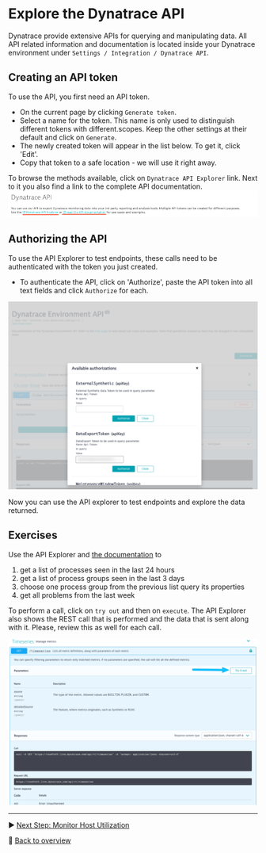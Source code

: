 # Explore the Dynatrace API

Dynatrace provide extensive APIs for querying and manipulating data.
All API related information and documentation is located inside your Dynatrace environment under `Settings / Integration / Dynatrace API`.

## Creating an API token

To use the API, you first need an API token.

* On the current page by clicking `Generate token`.
* Select a name for the token. This name is only used to distinguish different tokens with different.scopes. Keep the other settings at their default and click on `Generate`.
* The newly created token will appear in the list below. To get it, click 'Edit'.
* Copy that token to a safe location - we will use it right away.

To browse the methods available, click on `Dynatrace API Explorer` link.
Next to it you also find a link to the complete API documentation.
![Dynatrace API Explorer](../assets/api_explorer_link.png)

## Authorizing the API

To use the API Explorer to test endpoints, these calls need to be authenticated with the token you just created.

* To authenticate the API, click on 'Authorize', paste the API token into all text fields  and click `Authorize` for each.

![Authorize API Explorer](../assets/authorize_api.png)

Now you can use the API explorer to test endpoints and explore the data returned.

## Exercises

Use the API Explorer and [the documentation](https://www.dynatrace.com/support/help/dynatrace-api/) to

1. get a list of processes seen in the last 24 hours
2. get a list of process groups seen in the last 3 days
3. choose one process group from the previous list query its properties
4. get all problems from the last week

To perform a call, click on `try out` and then on `execute`.
The API Explorer also shows the REST call that is performed and the data that is sent along with it. Please, review this as well for each call. 

![Dynatrace API Explorer](../assets/try_api.png)


---

:arrow_forward: [Next Step: Monitor Host Utilization](../3_Monitor_Host_Utilization)

:arrow_up_small: [Back to overview](../)
